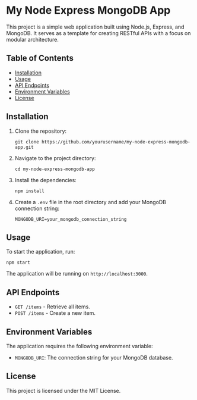 # My Node Express MongoDB App

This project is a simple web application built using Node.js, Express, and MongoDB. It serves as a template for creating RESTful APIs with a focus on modular architecture.

## Table of Contents

- [Installation](#installation)
- [Usage](#usage)
- [API Endpoints](#api-endpoints)
- [Environment Variables](#environment-variables)
- [License](#license)

## Installation

1. Clone the repository:
   ```
   git clone https://github.com/yourusername/my-node-express-mongodb-app.git
   ```

2. Navigate to the project directory:
   ```
   cd my-node-express-mongodb-app
   ```

3. Install the dependencies:
   ```
   npm install
   ```

4. Create a `.env` file in the root directory and add your MongoDB connection string:
   ```
   MONGODB_URI=your_mongodb_connection_string
   ```

## Usage

To start the application, run:
```
npm start
```

The application will be running on `http://localhost:3000`.

## API Endpoints

- `GET /items` - Retrieve all items.
- `POST /items` - Create a new item.

## Environment Variables

The application requires the following environment variable:

- `MONGODB_URI`: The connection string for your MongoDB database.

## License

This project is licensed under the MIT License.
